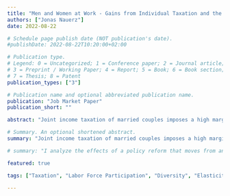 ```yaml
---
title: "Men and Women at Work - Gains from Individual Taxation and the Macroeconomic Importance of Workforce Diversity"
authors: ["Jonas Nauerz"]
date: 2022-08-22

# Schedule page publish date (NOT publication's date).
#publishDate: 2022-08-22T10:20:00+02:00

# Publication type.
# Legend: 0 = Uncategorized; 1 = Conference paper; 2 = Journal article;
# 3 = Preprint / Working Paper; 4 = Report; 5 = Book; 6 = Book section;
# 7 = Thesis; 8 = Patent
publication_types: ["3"]

# Publication name and optional abbreviated publication name.
publication: "Job Market Paper"
publication_short: ""

abstract: "Joint income taxation of married couples imposes a high marginal tax rate for secondary earners. Moving to individual taxation encourages female labor supply and therefore alters workforce composition. This paper develops a general equilibrium model with heterogeneous agents and family labor supply to characterize the composition channel's quantitative importance. Calibrating the model to Germany, the study quantifies the consequences of abolishing joint taxation. To incorporate workforce diversity, I allow for imperfect substitutability of male and female labor inputs in output production, disciplined by my estimate of the elasticity of 0.7. The complementarities between men and women substantially amplify the positive output effects of the tax reform. Labor force participation of married women rises by 12.6%, and overall output increases by 6.8%. Assuming perfect substitution, output rises by half as much because there is no demand response for male labor, and men participate less."

# Summary. An optional shortened abstract.
summary: "Joint income taxation of married couples imposes a high marginal tax rate for secondary earners. Moving to individual taxation encourages female labor supply and therefore alters workforce composition. This paper develops a general equilibrium model with heterogeneous agents and family labor supply to characterize the composition channel's quantitative importance. Calibrating the model to Germany, the study quantifies the consequences of abolishing joint taxation. To incorporate workforce diversity, I allow for imperfect substitutability of male and female labor inputs in output production, disciplined by my estimate of the elasticity of 0.7. The complementarities between men and women substantially amplify the positive output effects of the tax reform. Labor force participation of married women rises by 12.6%, and overall output increases by 6.8%. Assuming perfect substitution, output rises by half as much because there is no demand response for male labor, and men participate less."

# summary: "I analyze the effects of a policy reform that moves from an income tax system in which married households are taxed jointly to one in which individuals are the unit of taxation. I consider the possibility of imperfect sustainability of male and female labor inputs in the production process based on empirical evidence I obtained exploiting a natural experiment in the availability of public daycare in Germany."

featured: true

tags: ["Taxation", "Labor Force Participation", "Diversity", "Elasticity of Substitution"]

---
```

